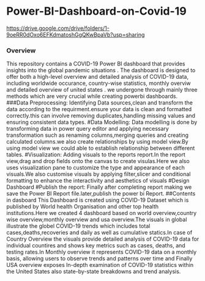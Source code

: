 # Power-BI-Dashboard-on-Covid-19
https://drive.google.com/drive/folders/1-9oeRR0dOxo6EFKdmatoshGgQKwBpaVb?usp=sharing

### Overview
This repository contains a COVID-19 Power BI dashboard that provides insights into the global pandemic situations . The dashboard is designed to offer both a high-level overview and detailed analysis of COVID-19 data, including worldwide occurance, country-wise statistics, monthly overviw and detailed overview of united states .
we undergone through mainly three methods which are very crucial while creating powerbi dashboards.
###Data Preprocessing:
Identifying Data sources,clean and transform the data according to the requirment.ensure your data is clean and formatted correctly.this can involve removing duplicates,handling missing values and ensuring consistent data types.
#Data Modelling:
Data modelling is done by transforming data in power query editor and applying necessary transformation such as renaming columns,merging queries and creating calculated columns.we also create relationships by using model view.By using model view we could able to establish relationship between different tables.
#Visualization:
 Adding visuals to the reports report.In the report view,drag and drop fields onto the canvas to create visulas.Here we also uses visualization pane to customize the type and appearance of each visuals.We also customise visuals by applying filter,slicer and conditional formatting to enhance the interactivity and aesthetics of visuals
#Design Dashboard
#Publish the report:
Finally after completing report making we save the Power BI Report file.later,publish the power bi Report.
##Contents in dasboard
This Dashboard is created using COVID-19 Dataset which is published by World health Organisation and other top health institutions.Here we created 4 dashboard based on world overview,country wise overview,monthly overview  and usa overview.The visuals in global illustrate the globel COVID-19 trends which includes total cases,deaths,recoveries and daily as well as cumulative statics.In case of Country Overview the visuals provide detailed analysis of COVID-19 data for individual countires and  shows key metrics such as cases, deaths, and testing rates.In Monthly overview it represents COVID-19 data on a monthly basis, allowing users to observe trends and patterns over time and Finally USA overview exposes In-depth examination of COVID-19 statistics within the United States also state-by-state breakdowns and trend analysis.
